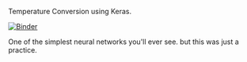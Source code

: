 Temperature Conversion using Keras.

[![Binder](https://mybinder.org/badge_logo.svg)](https://mybinder.org/v2/gh/rohit-thakur12/tempratureConversionkeras/master)

One of the simplest neural networks you'll ever see. but this was just a practice.
